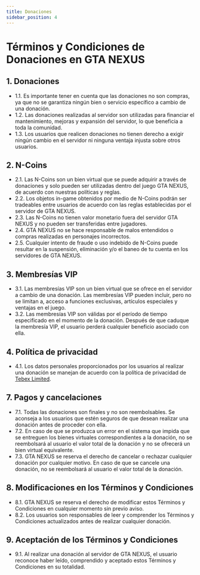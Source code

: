 ```yaml
---
title: Donaciones
sidebar_position: 4
---
```


# Términos y Condiciones de Donaciones en GTA NEXUS

## 1. Donaciones
- 1.1. Es importante tener en cuenta que las donaciones no son compras, ya que no se garantiza ningún bien o servicio específico a cambio de una donación.
- 1.2. Las donaciones realizadas al servidor son utilizadas para financiar el mantenimiento, mejoras y expansión del servidor, lo que beneficia a toda la comunidad.
- 1.3. Los usuarios que realicen donaciones no tienen derecho a exigir ningún cambio en el servidor ni ninguna ventaja injusta sobre otros usuarios.

## 2. N-Coins
- 2.1. Las N-Coins son un bien virtual que se puede adquirir a través de donaciones y solo pueden ser utilizadas dentro del juego GTA NEXUS, de acuerdo con nuestras políticas y reglas.
- 2.2. Los objetos in-game obtenidos por medio de N-Coins podrán ser tradeables entre usuarios de acuerdo con las reglas establecidas por el servidor de GTA NEXUS.
- 2.3. Las N-Coins no tienen valor monetario fuera del servidor GTA NEXUS y no pueden ser transferidas entre jugadores.
- 2.4. GTA NEXUS no se hace responsable de malos entendidos o compras realizadas en personajes incorrectos.
- 2.5. Cualquier intento de fraude o uso indebido de N-Coins puede resultar en la suspensión, eliminación y/o el baneo de tu cuenta en los servidores de GTA NEXUS.

## 3. Membresías VIP
- 3.1. Las membresías VIP son un bien virtual que se ofrece en el servidor a cambio de una donación. Las membresías VIP pueden incluir, pero no se limitan a, acceso a funciones exclusivas, artículos especiales y ventajas en el juego.
- 3.2. Las membresías VIP son válidas por el período de tiempo especificado en el momento de la donación. Después de que caduque la membresía VIP, el usuario perderá cualquier beneficio asociado con ella.

## 4. Política de privacidad
- 4.1. Los datos personales proporcionados por los usuarios al realizar una donación se manejan de acuerdo con la política de privacidad de [Tebex Limited](https://www.gtanexus.gg/terms/privacy).

## 7. Pagos y cancelaciones
- 7.1. Todas las donaciones son finales y no son reembolsables. Se aconseja a los usuarios que estén seguros de que desean realizar una donación antes de proceder con ella.
- 7.2. En caso de que se produzca un error en el sistema que impida que se entreguen los bienes virtuales correspondientes a la donación, no se reembolsará al usuario el valor total de la donación y no se ofrecerá un bien virtual equivalente.
- 7.3. GTA NEXUS se reserva el derecho de cancelar o rechazar cualquier donación por cualquier motivo. En caso de que se cancele una donación, no se reembolsará al usuario el valor total de la donación.

## 8. Modificaciones en los Términos y Condiciones
- 8.1. GTA NEXUS se reserva el derecho de modificar estos Términos y Condiciones en cualquier momento sin previo aviso.
- 8.2. Los usuarios son responsables de leer y comprender los Términos y Condiciones actualizados antes de realizar cualquier donación.

## 9. Aceptación de los Términos y Condiciones
- 9.1. Al realizar una donación al servidor de GTA NEXUS, el usuario reconoce haber leído, comprendido y aceptado estos Términos y Condiciones en su totalidad.
